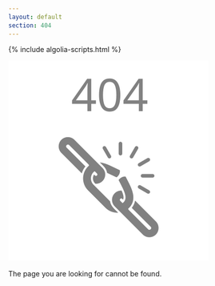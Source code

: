 ```yaml
---
layout: default
section: 404
---
```


{% include algolia-scripts.html %}

<section class="panel not-found">
  <img src="/assets/img/svg/404image.svg" class="not-found__image" alt="Broken link">
  <p class="p--body not-found__copy">The page you are looking for cannot be found.</p>
  <div class="not-found__search-bar searchbar-container js--search-searchbar"></div>
  <ul class="not-found__search-results js--search-hits"></ul>
</section>
